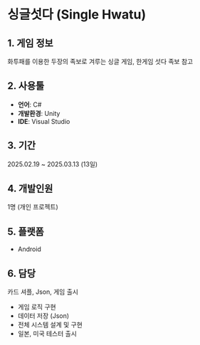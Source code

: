 # 싱글섯다 (Single Hwatu)

## 1. 게임 정보
화투패를 이용한 두장의 족보로 겨루는 싱글 게임, 한게임 섯다 족보 참고

## 2. 사용툴
- **언어**: C#
- **개발환경**: Unity
- **IDE**: Visual Studio

## 3. 기간
2025.02.19 ~ 2025.03.13 (13일) 

## 4. 개발인원
1명 (개인 프로젝트)

## 5. 플랫폼
- Android

## 6. 담당
카드 셔플, Json, 게임 출시
- 게임 로직 구현
- 데이터 저장 (Json) 
- 전체 시스템 설계 및 구현
- 일본, 미국 테스터 출시
